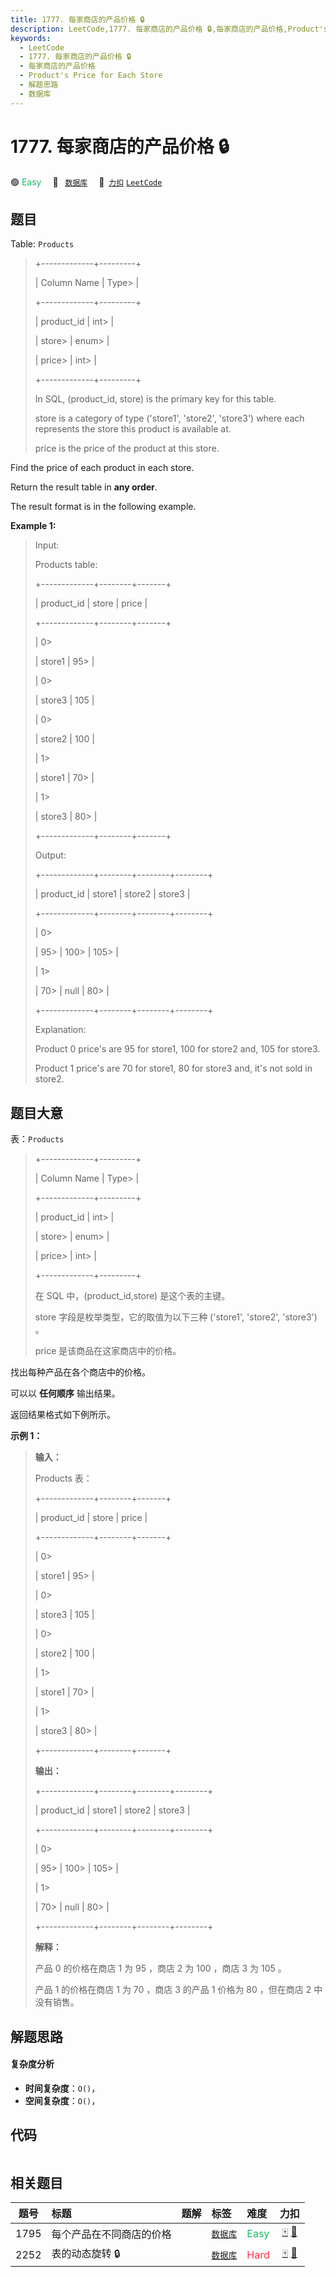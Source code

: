 ```yaml
---
title: 1777. 每家商店的产品价格 🔒
description: LeetCode,1777. 每家商店的产品价格 🔒,每家商店的产品价格,Product's Price for Each Store,解题思路,数据库
keywords:
  - LeetCode
  - 1777. 每家商店的产品价格 🔒
  - 每家商店的产品价格
  - Product's Price for Each Store
  - 解题思路
  - 数据库
---
```


# 1777. 每家商店的产品价格 🔒

🟢 <font color=#15bd66>Easy</font>&emsp; 🔖&ensp; [`数据库`](/tag/database.md)&emsp; 🔗&ensp;[`力扣`](https://leetcode.cn/problems/products-price-for-each-store) [`LeetCode`](https://leetcode.com/problems/products-price-for-each-store)

## 题目

Table: `Products`

> 
> 
> 
> 
> 
> +-------------+---------+
> 
> | Column Name | Type> 
> |
> 
> +-------------+---------+
> 
> | product_id  | int> 
>  |
> 
> | store> 
>    | enum> 
> |
> 
> | price> 
>    | int> 
>  |
> 
> +-------------+---------+
> 
> In SQL, (product_id, store) is the primary key for this table.
> 
> store is a category of type ('store1', 'store2', 'store3') where each represents the store this product is available at.
> 
> price is the price of the product at this store.
> 
> 



Find the price of each product in each store.

Return the result table in **any order**.

The result format is in the following example.



**Example 1:**

> Input: 
> 
> Products table:
> 
> +-------------+--------+-------+
> 
> | product_id  | store  | price |
> 
> +-------------+--------+-------+
> 
> | 0> 
> > 
>    | store1 | 95> 
> |
> 
> | 0> 
> > 
>    | store3 | 105   |
> 
> | 0> 
> > 
>    | store2 | 100   |
> 
> | 1> 
> > 
>    | store1 | 70> 
> |
> 
> | 1> 
> > 
>    | store3 | 80> 
> |
> 
> +-------------+--------+-------+
> 
> Output: 
> 
> +-------------+--------+--------+--------+
> 
> | product_id  | store1 | store2 | store3 |
> 
> +-------------+--------+--------+--------+
> 
> | 0> 
> > 
>    | 95> 
>  | 100> 
> | 105> 
> |
> 
> | 1> 
> > 
>    | 70> 
>  | null   | 80> 
>  |
> 
> +-------------+--------+--------+--------+
> 
> Explanation: 
> 
> Product 0 price's are 95 for store1, 100 for store2 and, 105 for store3.
> 
> Product 1 price's are 70 for store1, 80 for store3 and, it's not sold in store2.
> 
> 


## 题目大意

表：`Products`

> 
> 
> 
> 
> 
> +-------------+---------+
> 
> | Column Name | Type> 
> |
> 
> +-------------+---------+
> 
> | product_id  | int> 
>  |
> 
> | store> 
>    | enum> 
> |
> 
> | price> 
>    | int> 
>  |
> 
> +-------------+---------+
> 
> 在 SQL 中，(product_id,store) 是这个表的主键。
> 
> store 字段是枚举类型，它的取值为以下三种 ('store1', 'store2', 'store3') 。
> 
> price 是该商品在这家商店中的价格。



找出每种产品在各个商店中的价格。

可以以 **任何顺序** 输出结果。

返回结果格式如下例所示。



**示例 1：**

> 
> 
> 
> 
> 
> **输入：**
> 
> Products 表：
> 
> +-------------+--------+-------+
> 
> | product_id  | store  | price |
> 
> +-------------+--------+-------+
> 
> | 0> 
> > 
>    | store1 | 95> 
> |
> 
> | 0> 
> > 
>    | store3 | 105   |
> 
> | 0> 
> > 
>    | store2 | 100   |
> 
> | 1> 
> > 
>    | store1 | 70> 
> |
> 
> | 1> 
> > 
>    | store3 | 80> 
> |
> 
> +-------------+--------+-------+
> 
> **输出：**
> 
> +-------------+--------+--------+--------+
> 
> | product_id  | store1 | store2 | store3 |
> 
> +-------------+--------+--------+--------+
> 
> | 0> 
> > 
>    | 95> 
>  | 100> 
> | 105> 
> |
> 
> | 1> 
> > 
>    | 70> 
>  | null   | 80> 
>  |
> 
> +-------------+--------+--------+--------+
> 
> **解释：**
> 
> 产品 0 的价格在商店 1 为 95 ，商店 2 为 100 ，商店 3 为 105 。
> 
> 产品 1 的价格在商店 1 为 70 ，商店 3 的产品 1 价格为 80 ，但在商店 2 中没有销售。
> 
> 


## 解题思路

#### 复杂度分析

- **时间复杂度**：`O()`，
- **空间复杂度**：`O()`，

## 代码

```javascript

```

## 相关题目

<!-- prettier-ignore -->
| 题号 | 标题 | 题解 | 标签 | 难度 | 力扣 |
| :------: | :------ | :------: | :------ | :------ | :------: |
| 1795 | 每个产品在不同商店的价格 |  |  [`数据库`](/tag/database.md) | <font color=#15bd66>Easy</font> | [🀄️](https://leetcode.cn/problems/rearrange-products-table) [🔗](https://leetcode.com/problems/rearrange-products-table) |
| 2252 | 表的动态旋转 🔒 |  |  [`数据库`](/tag/database.md) | <font color=#ff334b>Hard</font> | [🀄️](https://leetcode.cn/problems/dynamic-pivoting-of-a-table) [🔗](https://leetcode.com/problems/dynamic-pivoting-of-a-table) |